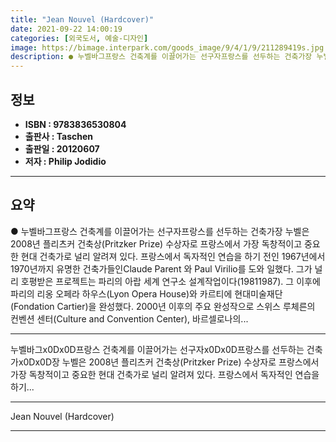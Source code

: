 ```yaml
---
title: "Jean Nouvel (Hardcover)"
date: 2021-09-22 14:00:19
categories: [외국도서, 예술-디자인]
image: https://bimage.interpark.com/goods_image/9/4/1/9/211289419s.jpg
description: ● 누벨바그프랑스 건축계를 이끌어가는 선구자프랑스를 선두하는 건축가장 누벨은 2008년 플리츠커 건축상(Pritzker Prize) 수상자로 프랑스에서 가장 독창적이고 중요한 현대 건축가로 널리 알려져 있다. 프랑스에서 독자적인 연습을 하기 전인 1967년에서 1970년까지 유명한 건
---
```


## **정보**

- **ISBN : 9783836530804**
- **출판사 : Taschen**
- **출판일 : 20120607**
- **저자 : Philip Jodidio**

------



## **요약**

●  누벨바그프랑스 건축계를 이끌어가는 선구자프랑스를 선두하는 건축가장 누벨은 2008년 플리츠커 건축상(Pritzker Prize) 수상자로 프랑스에서 가장 독창적이고 중요한 현대 건축가로 널리 알려져 있다. 프랑스에서 독자적인 연습을 하기 전인 1967년에서 1970년까지 유명한 건축가들인Claude Parent 와 Paul Virilio를 도와 일했다. 그가 널리 호평받은 프로젝트는 파리의 아랍 세계 연구소 설계작업이다(19811987). 그 이후에 파리의 리옹 오페라 하우스(Lyon Opera House)와 카르티에 현대미술재단(Fondation Cartier)을 완성했다. 2000년 이후의 주요 완성작으로 스위스 루체른의 컨벤션 센터(Culture and Convention Center), 바르셀로나의...

------

누벨바그x0Dx0D프랑스 건축계를 이끌어가는 선구자x0Dx0D프랑스를 선두하는 건축가x0Dx0D장 누벨은 2008년 플리츠커 건축상(Pritzker Prize) 수상자로 프랑스에서 가장 독창적이고 중요한 현대 건축가로 널리 알려져 있다. 프랑스에서 독자적인 연습을 하기... 

------


Jean Nouvel (Hardcover) 

------


